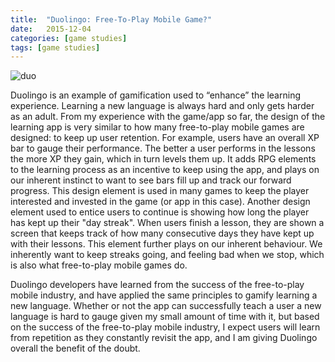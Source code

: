```yaml
---
title:  "Duolingo: Free-To-Play Mobile Game?"
date:   2015-12-04
categories: [game studies]
tags: [game studies]
---
```


![duo](https://gamnwachdev.files.wordpress.com/2015/12/duolingo-header-664x374.jpg?w=664&h=374&crop=1 "Duolingo icon")

Duolingo is an example of gamification used to “enhance” the learning experience. Learning a new language is always hard and only gets harder as an adult. From my experience with the game/app so far, the design of the learning app is very similar to how many free-to-play mobile games are designed: to keep up user retention. For example, users have an overall XP bar to gauge their performance. The better a user performs in the lessons the more XP they gain, which in turn levels them up. It adds RPG elements to the learning process as an incentive to keep using the app, and plays on our inherent instinct to want to see bars fill up and track our forward progress. This design element is used in many games to keep the player interested and invested in the game (or app in this case). Another design element used to entice users to continue is showing how long the player has kept up their "day streak". When users finish a lesson, they are shown a screen that keeps track of how many consecutive days they have kept up with their lessons. This element further plays on our inherent behaviour. We inherently want to keep streaks going, and feeling bad when we stop, which is also what free-to-play mobile games do.

Duolingo developers have learned from the success of the free-to-play mobile industry, and have applied the same principles to gamify learning a new language. Whether or not the app can successfully teach a user a new language is hard to gauge given my small amount of time with it, but based on the success of the free-to-play mobile industry, I expect users will learn from repetition as they constantly revisit the app, and I am giving Duolingo overall the benefit of the doubt.
